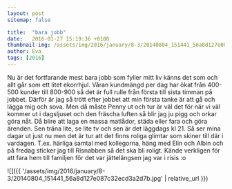 ```yaml
---
layout: post
sitemap: false

title:  "bara jobb"
date:   2016-01-27 15:19:36 +0100
thumbnail-img: /assets/img/2016/january/8-3/20140804_151441_56a8d127e087c32ecd3a2d7b.jpg
author: Eva
tags: [2016]
---
```


Nu är det fortfarande mest bara jobb som fyller mitt liv känns det som och allt går som ett litet ekorrhjul. Våran kundmängd per dag har ökat från 400-500 kunder till 800-900 så det är full rulle från första till sista timman på jobbet. Därför är jag så trött efter jobbet att min första tanke är att gå och lägga mig och sova. Men då måste Penny ut och tur är väl det för när vi väl kommer ut i dagsljuset och den fräscha luften så blir jag ju pigg och orkar göra nåt. Då blire att laga en massa matlådor, städa eller fara och göra ärenden. Sen träna lite, se lite tv och sen är det läggdags kl 21. Så ser mina dagar ut just nu men det är tur att det finns roliga glimtar som skiner till där i vardagen. T.ex. härliga samtal med kollegorna, häng med Elin och Albin och på fredag sticker jag till Risnabben så det ska bli roligt. Kände verkligen för att fara hem till familjen för det var jättelängsen jag var i risis :o

![]({{ '/assets/img/2016/january/8-3/20140804_151441_56a8d127e087c32ecd3a2d7b.jpg'  | relative_url }})

